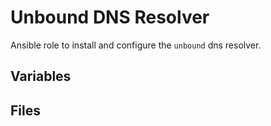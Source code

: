 Unbound DNS Resolver
====================

Ansible role to install and configure the `unbound` dns resolver.


Variables
---------


Files
-----

